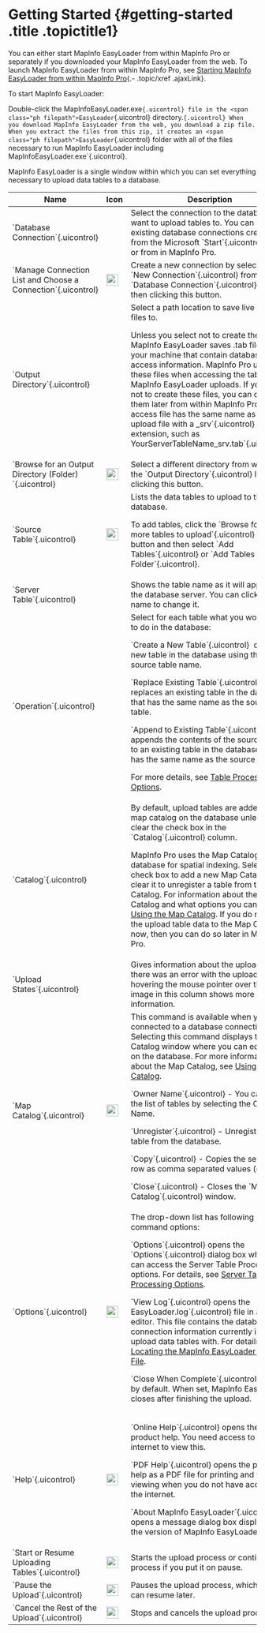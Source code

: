 Getting Started {#getting-started .title .topictitle1}
===============

You can either start MapInfo EasyLoader from within MapInfo Pro or separately if you downloaded your MapInfo EasyLoader from the web. To launch MapInfo EasyLoader from within MapInfo Pro, see [Starting MapInfo EasyLoader from within MapInfo Pro](guide/introduction/startinginpro.html){.- .topic/xref .ajaxLink}.

To start MapInfo EasyLoader:

<span class="ph cmd">Double-click the <span class="ph filepath">MapInfoEasyLoader.exe`{.uicontrol} file in the <span class="ph filepath">EasyLoader`{.uicontrol} directory.`{.uicontrol}
When you download MapInfo EasyLoader from the web, you download a zip file. When you extract the files from this zip, it creates an <span class="ph filepath">EasyLoader`{.uicontrol} folder with all of the files necessary to run MapInfo EasyLoader including <span class="ph filepath">MapInfoEasyLoader.exe`{.uicontrol}.

MapInfo EasyLoader is a single window within which you can set everything necessary to upload data tables to a database.

<table>
<colgroup>
<col width="33%" />
<col width="33%" />
<col width="33%" />
</colgroup>
<thead>
<tr class="header">
<th>Name</th>
<th>Icon</th>
<th>Description</th>
</tr>
</thead>
<tbody>
<tr class="odd">
<td>`Database Connection`{.uicontrol}</td>
<td> </td>
<td>Select the connection to the database you want to upload tables to. You can use existing database connections created from the Microsoft `Start`{.uicontrol} menu or from in MapInfo Pro.</td>
</tr>
<tr class="even">
<td>`Manage Connection List and Choose a Connection`{.uicontrol}</td>
<td><img src="images/icon_openDbms.png" class="image" width="24" /></td>
<td>Create a new connection by selecting `New Connection`{.uicontrol} from the `Database Connection`{.uicontrol} list and then clicking this button.</td>
</tr>
<tr class="odd">
<td>`Output Directory`{.uicontrol}</td>
<td> </td>
<td>Select a path location to save live access files to.
<p>Unless you select not to create them, MapInfo EasyLoader saves .tab files to your machine that contain database access information. MapInfo Pro uses these files when accessing the tables that MapInfo EasyLoader uploads. If you select not to create these files, you can create them later from within MapInfo Pro. A live access file has the same name as the upload file with a <span class="ph filepath">_srv`{.uicontrol} extension, such as <span class="ph filepath">YourServerTableName_srv.tab`{.uicontrol}.</p></td>
</tr>
<tr class="even">
<td>`Browse for an Output Directory (Folder) `{.uicontrol}</td>
<td><img src="images/icon_ezloaderBrowse.png" class="image" width="24" /></td>
<td>Select a different directory from what is in the `Output Directory`{.uicontrol} list by clicking this button.</td>
</tr>
<tr class="odd">
<td>`Source Table`{.uicontrol}</td>
<td><img src="images/icon_ezloaderAdd.png" class="image" width="24" /></td>
<td>Lists the data tables to upload to the database.
<p>To add tables, click the `Browse for one or more tables to upload`{.uicontrol} <img src="images/icon_ezloaderAdd_sm.png" class="image" /> button and then select `Add Tables`{.uicontrol} or `Add Tables from Folder`{.uicontrol}.</p></td>
</tr>
<tr class="even">
<td>`Server Table`{.uicontrol}</td>
<td> </td>
<td>Shows the table name as it will appear on the database server. You can click on the name to change it.</td>
</tr>
<tr class="odd">
<td>`Operation`{.uicontrol}</td>
<td> </td>
<td>Select for each table what you would like to do in the database:
<p>`Create a New Table`{.uicontrol} ­ creates a new table in the database using the source table name.</p>
<p>`Replace Existing Table`{.uicontrol} ­ replaces an existing table in the database that has the same name as the source table.</p>
<p>`Append to Existing Table`{.uicontrol} ­ appends the contents of the source table to an existing table in the database that has the same name as the source table.</p>
<p>For more details, see <a href="guide/introduction/../uploading/tableprocessingoptions.html" class="- topic/xref ajaxLink">Table Processing Options</a>.</p></td>
</tr>
<tr class="even">
<td>`Catalog`{.uicontrol}</td>
<td> </td>
<td>By default, upload tables are added to the map catalog on the database unless you clear the check box in the `Catalog`{.uicontrol} column.
<p>MapInfo Pro uses the Map Catalog on the database for spatial indexing. Select this check box to add a new Map Catalog or clear it to unregister a table from the Map Catalog. For information about the Map Catalog and what options you can set, see <a href="guide/introduction/../uploading/usingmapcatalog.html" class="- topic/xref ajaxLink">Using the Map Catalog</a>. If you do not add the upload table data to the Map Catalog now, then you can do so later in MapInfo Pro.</p></td>
</tr>
<tr class="odd">
<td>`Upload States`{.uicontrol}</td>
<td> </td>
<td>Gives information about the upload. If there was an error with the upload, then hovering the mouse pointer over the image in this column shows more information.</td>
</tr>
<tr class="even">
<td>`Map Catalog`{.uicontrol}</td>
<td><img src="images/icon_ezloaderMapCatalog.png" class="image" width="24" /></td>
<td>This command is available when you are connected to a database connection. Selecting this command displays the Map Catalog window where you can edit data on the database. For more information about the Map Catalog, see <a href="guide/introduction/../uploading/usingmapcatalog.html" class="- topic/xref ajaxLink">Using the Map Catalog</a>.
<p>`Owner Name`{.uicontrol} - You can filter the list of tables by selecting the Owner Name.</p>
<p>`Unregister`{.uicontrol} - Unregisters a table from the database.</p>
<p>`Copy`{.uicontrol} - Copies the selected row as comma separated values (csv).</p>
<p>`Close`{.uicontrol} - Closes the `Map Catalog`{.uicontrol} window.</p></td>
</tr>
<tr class="odd">
<td>`Options`{.uicontrol}</td>
<td><img src="images/icon_ezloaderOptions.png" class="image" width="24" /></td>
<td>The drop-down list has following command options:
<p>`Options`{.uicontrol} opens the `Options`{.uicontrol} dialog box where you can access the Server Table Processing options. For details, see <a href="guide/introduction/../uploading/servertableprocessingoptions.html" class="- topic/xref ajaxLink">Server Table Processing Options</a>.</p>
<p>`View Log`{.uicontrol} opens the <span class="ph filepath">EasyLoader.log`{.uicontrol} file in a text editor. This file contains the database connection information currently in use to upload data tables with. For details, see <a href="guide/introduction/../productivity/locatinglogfile.html" class="- topic/xref ajaxLink">Locating the MapInfo EasyLoader Log File</a>.</p>
<p>`Close When Complete`{.uicontrol} is off by default. When set, MapInfo EasyLoader closes after finishing the upload.</p></td>
</tr>
<tr class="even">
<td>`Help`{.uicontrol}</td>
<td><img src="images/icon_ezloaderHelp.png" class="image" width="24" /></td>
<td><p>`Online Help`{.uicontrol} opens the product help. You need access to the internet to view this.</p>
<p>`PDF Help`{.uicontrol} opens the product help as a PDF file for printing and for viewing when you do not have access to the internet.</p>
<p>`About MapInfo EasyLoader`{.uicontrol} opens a message dialog box displaying the version of MapInfo EasyLoader.</p></td>
</tr>
<tr class="odd">
<td>`Start or Resume Uploading Tables`{.uicontrol}</td>
<td><img src="images/icon_resumeJob.png" class="image" width="24" /></td>
<td>Starts the upload process or continues the process if you put it on pause.</td>
</tr>
<tr class="even">
<td>`Pause the Upload`{.uicontrol}</td>
<td><img src="images/icon_ezloaderPause.png" class="image" width="24" /></td>
<td>Pauses the upload process, which you can resume later.</td>
</tr>
<tr class="odd">
<td>`Cancel the Rest of the Upload`{.uicontrol}</td>
<td><img src="images/icon_ezloaderStop.png" class="image" width="24" /></td>
<td>Stops and cancels the upload process.</td>
</tr>
</tbody>
</table>

